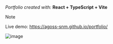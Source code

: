  _Portfolio created with:_  **React + TypeScript + Vite**

 > [!NOTE]
>Live demo: https://agoss-snm.github.io/portfolio/

![image](https://github.com/agoss-snm/portfolio/assets/58647374/f4ca64cd-359f-47b8-a011-9d1f1f1e5b33)
